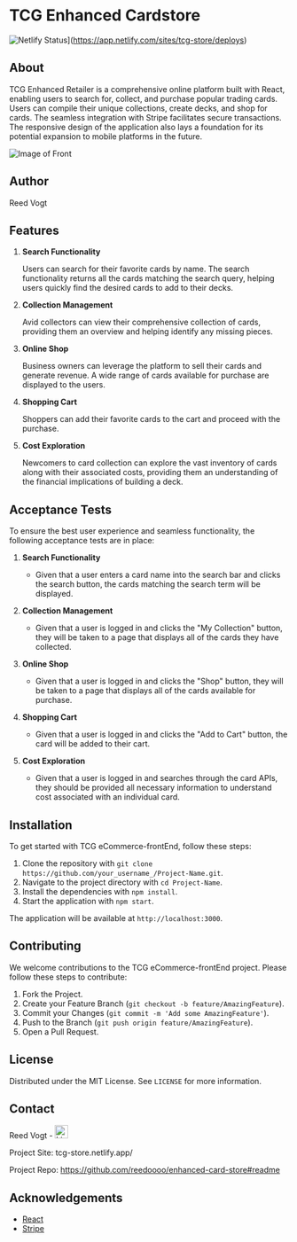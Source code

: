 # TCG Enhanced Cardstore

![Netlify Status](https://api.netlify.com/api/v1/badges/5e0666a4-ef7e-42a3-babb-6b2c5f86c400/deploy-status)](https://app.netlify.com/sites/tcg-store/deploys)

## About

TCG Enhanced Retailer is a comprehensive online platform built with React, enabling users to search for, collect, and purchase popular trading cards. Users can compile their unique collections, create decks, and shop for cards. The seamless integration with Stripe facilitates secure transactions. The responsive design of the application also lays a foundation for its potential expansion to mobile platforms in the future.

![Image of Front](https://github.com/reedoooo/enhanced-card-store/raw/c24679dcb33207a7868f3395a681dfcfee7b77c9/public/screenshot.png)

## Author

Reed Vogt

## Features

1. **Search Functionality**

   Users can search for their favorite cards by name. The search functionality returns all the cards matching the search query, helping users quickly find the desired cards to add to their decks.

2. **Collection Management**

   Avid collectors can view their comprehensive collection of cards, providing them an overview and helping identify any missing pieces.

3. **Online Shop**

   Business owners can leverage the platform to sell their cards and generate revenue. A wide range of cards available for purchase are displayed to the users.

4. **Shopping Cart**

   Shoppers can add their favorite cards to the cart and proceed with the purchase.

5. **Cost Exploration**

   Newcomers to card collection can explore the vast inventory of cards along with their associated costs, providing them an understanding of the financial implications of building a deck.

## Acceptance Tests

To ensure the best user experience and seamless functionality, the following acceptance tests are in place:

1. **Search Functionality**

   - Given that a user enters a card name into the search bar and clicks the search button, the cards matching the search term will be displayed.

2. **Collection Management**

   - Given that a user is logged in and clicks the "My Collection" button, they will be taken to a page that displays all of the cards they have collected.

3. **Online Shop**

   - Given that a user is logged in and clicks the "Shop" button, they will be taken to a page that displays all of the cards available for purchase.

4. **Shopping Cart**

   - Given that a user is logged in and clicks the "Add to Cart" button, the card will be added to their cart.

5. **Cost Exploration**

   - Given that a user is logged in and searches through the card APIs, they should be provided all necessary information to understand cost associated with an individual card.

## Installation

To get started with TCG eCommerce-frontEnd, follow these steps:

1. Clone the repository with `git clone https://github.com/your_username_/Project-Name.git`.
2. Navigate to the project directory with `cd Project-Name`.
3. Install the dependencies with `npm install`.
4. Start the application with `npm start`.

The application will be available at `http://localhost:3000`.

## Contributing

We welcome contributions to the TCG eCommerce-frontEnd project. Please follow these steps to contribute:

1. Fork the Project.
2. Create your Feature Branch (`git checkout -b feature/AmazingFeature`).
3. Commit your Changes (`git commit -m 'Add some AmazingFeature'`).
4. Push to the Branch (`git push origin feature/AmazingFeature`).
5. Open a Pull Request.

## License

Distributed under the MIT License. See `LICENSE` for more information.

## Contact

Reed Vogt -
<a href="https://www.linkedin.com/in/reed-vogt-student/">
<img src="https://www.google.com/url?sa=i&url=https%3A%2F%2Fwww.flaticon.com%2Ffree-icon%2Flinkedin_174857&psig=AOvVaw1F9U7jlNJPTJpYUU2wdKLW&ust=1691527142102000&source=images&cd=vfe&opi=89978449&ved=0CBAQjRxqFwoTCPjpk-Wzy4ADFQAAAAAdAAAAABAJ" alt="LinkedIn" style="width:24px;height:24px;">
</a>

Project Site: tcg-store.netlify.app/

Project Repo: https://github.com/reedoooo/enhanced-card-store#readme

## Acknowledgements

- [React](https://reactjs.org/)
- [Stripe](https://stripe.com/)
